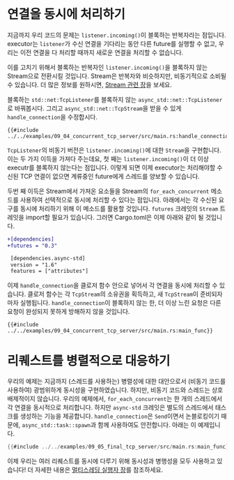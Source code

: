 # 연결을 동시에 처리하기

지금까지 우리 코드의 문제는 `listener.incoming()`이 블록하는 반복자라는 점입니다.
executor는 `listener`가 수신 연결을 기다리는 동안 다른 future를 실행할 수 없고,
우리는 이전 연결을 다 처리할 때까지 새로운 연결을 처리할 수 없습니다.

이를 고치기 위해서 블록하는 반복자인 `listener.incoming()`을 블록하지 않는 Stream으로
전환시킬 것입니다. Stream은 반복자와 비슷하지만, 비동기적으로 소비될 수
있습니다. 더 많은 정보를 원하시면, [Stream 관련
장](../05_streams/01_chapter.md)을 보세요.

블록하는 `std::net:TcpListener`를 블록하지 않는 `async_std::net::TcpListener`로
바꿔봅시다. 그리고 `async_std::net::TcpStream`을 받을 수 있게
`handle_connection`을 수정합시다. 
```rust,ignore
{{#include ../../examples/09_04_concurrent_tcp_server/src/main.rs:handle_connection}}
```

`TcpListener`의 비동기 버전은 `listener.incoming()`에 대한 `Stream`을
구현합니다. 이는 두 가지 이득을 가져다 주는데요, 첫 째는 `listener.incoming()`이
더 이상 executr를 블록하지 않는다는 점입니다. 이렇게 되면 이제 executor는
처리해야할 수신된 TCP 연결이 없으면 계류중인 future에게 스레드를 양보할 수
있습니다.

두번 째 이득은 Stream에서 가져온 요소들을 Stream의 `for_each_concurrent` 메소드를
사용하여 선택적으로 동시에 처리할 수 있다는 점입니다.
아래에서는 각 수신된 요구를 동시에 처리하기 위해 이 메소드를 활용할 것입니다.
`futures` 크레잇의 `Stream` 트레잇을 import할 필요가 있습니다. 그러면
Cargo.toml은 이제 아래와 같이 될 것입니다.

```diff
+[dependencies]
+futures = "0.3"

 [dependencies.async-std]
 version = "1.6"
 features = ["attributes"]
```

이제 `handle_connection`을 클로저 함수 안으로 넣어서 각 연결을 동시에 처리할 수
있습니다. 클로저 함수는 각 `TcpStream`의 소유권을 획득하고, 새 `TcpStream`이
준비되자마자 실행됩니다.
`handle_connection`이 블록하지 않는 한, 더 이상 느린 요청은 다른 요청이 완성되지 못하게
방해하지 않을 것입니다.
```rust,ignore
{{#include ../../examples/09_04_concurrent_tcp_server/src/main.rs:main_func}}
```

# 리퀘스트를 병렬적으로 대응하기
우리의 예제는 지금까지 (스레드를 사용하는) 병렬성에 대한 대안으로서 (비동기
코드를 사용하여) 광범위하게 동시성을 구현하였습니다. 하지만, 비동기 코드와
스레드는 상호배제적이지 않습니다. 우리의 예제에서, `for_each_concurrent`는 한
개의 스레드에서 각 연결을 동시적으로 처리합니다. 하지만 `async-std` 크레잇은
별도의 스레드에서 태스크를 생성하는 기능을 제공합니다. `handle_connection`은
`Send`이면서 논블로킹이기 때문에, `async_std::task::spawn`과 함께 사용하여도
안전합니다. 아래는 이 예제입니다.
```rust
{{#include ../../examples/09_05_final_tcp_server/src/main.rs:main_func}}
```
이제 우리는 여러 리퀘스트를 동시에 다루기 위해 동시성과 병행성을 모두 사용하고 있습니다!
더 자세한 내용은 [멀티스레딩 실행자
장](../08_ecosystem/00_chapter.md##싱글-스레딩-vs-멀티-스레딩-실행자)를 참조하세요.
